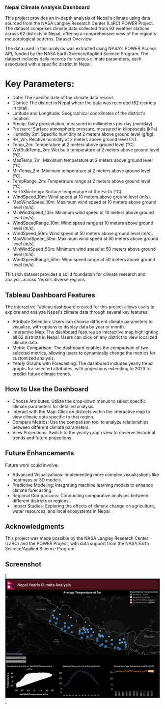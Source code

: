 ### Nepal Climate Analysis Dashboard

This project provides an in-depth analysis of Nepal's climate using data sourced from the NASA Langley Research Center (LaRC) POWER Project. The dataset comprises climate data collected from 93 weather stations across 62 districts in Nepal, offering a comprehensive view of the region's meteorological patterns.
Dataset Overview

The data used in this analysis was extracted using NASA's POWER Access API, funded by the NASA Earth Science/Applied Science Program. The dataset includes daily records for various climate parameters, each associated with a specific district in Nepal.
# Key Parameters:

  - Date: The specific date of the climate data record.
  - District: The district in Nepal where the data was recorded (62 districts in total).
  - Latitude and Longitude: Geographical coordinates of the district's location.
  - Precip: Daily precipitation, measured in millimeters per day (mm/day).
  - Pressure: Surface atmospheric pressure, measured in kilopascals (kPa).
  - Humidity_2m: Specific humidity at 2 meters above ground level (g/kg).
  - RH_2m: Relative humidity at 2 meters above ground level (%).
  - Temp_2m: Temperature at 2 meters above ground level (°C).
  - WetBulbTemp_2m: Wet bulb temperature at 2 meters above ground level (°C).
  - MaxTemp_2m: Maximum temperature at 2 meters above ground level (°C).
  - MinTemp_2m: Minimum temperature at 2 meters above ground level (°C).
  - TempRange_2m: Temperature range at 2 meters above ground level (°C).
  - EarthSkinTemp: Surface temperature of the Earth (°C).
  - WindSpeed_10m: Wind speed at 10 meters above ground level (m/s).
  - MaxWindSpeed_10m: Maximum wind speed at 10 meters above ground level (m/s).
  - MinWindSpeed_10m: Minimum wind speed at 10 meters above ground level (m/s).
  - WindSpeedRange_10m: Wind speed range at 10 meters above ground level (m/s).
  - WindSpeed_50m: Wind speed at 50 meters above ground level (m/s).
  - MaxWindSpeed_50m: Maximum wind speed at 50 meters above ground level (m/s).
  - MinWindSpeed_50m: Minimum wind speed at 50 meters above ground level (m/s).
  - WindSpeedRange_50m: Wind speed range at 50 meters above ground level (m/s).

This rich dataset provides a solid foundation for climate research and analysis across Nepal’s diverse regions.

## Tableau Dashboard Features

The interactive Tableau dashboard created for this project allows users to explore and analyze Nepal's climate data through several key features:

  - Attribute Selection: Users can choose different climate parameters to visualize, with options to display data by year or month.
  - Interactive Map: The dashboard features an interactive map highlighting all 62 districts in Nepal. Users can click on any district to view localized climate data.
  - Metric Comparison: The dashboard enables the comparison of two selected metrics, allowing users to dynamically change the metrics for customized analysis.
  - Yearly Graphs with Forecasting: The dashboard includes yearly trend graphs for selected attributes, with projections extending to 2023 to predict future climate trends.

## How to Use the Dashboard

  - Choose Attributes: Utilize the drop-down menus to select specific climate parameters for detailed analysis.
  - Interact with the Map: Click on districts within the interactive map to view climate data specific to that region.
  - Compare Metrics: Use the comparison tool to analyze relationships between different climate parameters.
  - View Projections: Switch to the yearly graph view to observe historical trends and future projections.

## Future Enhancements

Future work could involve:

  - Advanced Visualizations: Implementing more complex visualizations like heatmaps or 3D models.
  - Predictive Modeling: Integrating machine learning models to enhance climate forecasting.
  - Regional Comparisons: Conducting comparative analyses between different districts or regions.
  - Impact Studies: Exploring the effects of climate change on agriculture, water resources, and local ecosystems in Nepal.

## Acknowledgments

This project was made possible by the NASA Langley Research Center (LaRC) and the POWER Project, with data support from the NASA Earth Science/Applied Science Program.

## Screenshot

[![](Screenshot.png)]
